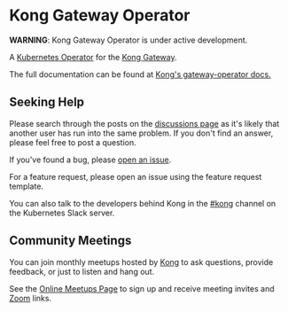 # Kong Gateway Operator

**WARNING**: Kong Gateway Operator is under active development.

A [Kubernetes Operator][k8soperator] for the [Kong Gateway][kong].

The full documentation can be found at [Kong's gateway-operator docs.][konghq_docs_operator]

[konghq_docs_operator]: https://docs.konghq.com/gateway-operator/latest/
[k8soperator]:https://kubernetes.io/docs/concepts/extend-kubernetes/operator/
[kong]:https://konghq.com

## Seeking Help

Please search through the posts on the [discussions page][disc] as it's likely
that another user has run into the same problem. If you don't find an answer,
please feel free to post a question.

If you've found a bug, please [open an issue][issues].

For a feature request, please open an issue using the feature request template.

You can also talk to the developers behind Kong in the [#kong][slack] channel on
the Kubernetes Slack server.

[disc]:https://github.com/kong/gateway-operator-docs/discussions
[issues]:https://github.com/kong/gateway-operator-docs/issues
[slack]:https://kubernetes.slack.com/messages/kong

## Community Meetings

You can join monthly meetups hosted by [Kong][kong] to ask questions, provide
feedback, or just to listen and hang out.

See the [Online Meetups Page][kong-meet] to sign up and receive meeting invites
and [Zoom][zoom] links.

[kong]:https://konghq.com
[kong-meet]:https://konghq.com/online-meetups/
[zoom]:https://zoom.us
